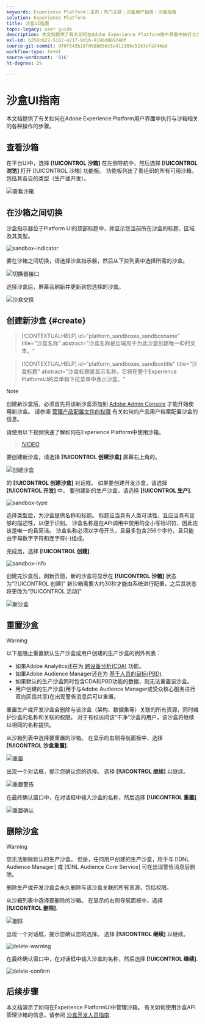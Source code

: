 ```yaml
---
keywords: Experience Platform；主页；热门主题；沙盒用户指南；沙盒指南
solution: Experience Platform
title: 沙盒UI指南
topic-legacy: user guide
description: 本文档提供了有关如何在Adobe Experience Platform用户界面中执行与沙箱相关的各种操作的步骤。
exl-id: b258c822-5182-4217-9d1b-8196d889740f
source-git-commit: df0f543b18f008b656c5e411305c5243efa744ad
workflow-type: tm+mt
source-wordcount: '816'
ht-degree: 2%

---
```


# 沙盒UI指南

本文档提供了有关如何在Adobe Experience Platform用户界面中执行与沙箱相关的各种操作的步骤。

## 查看沙箱

在平台UI中，选择 **[!UICONTROL 沙箱]** 在左侧导航中，然后选择 **[!UICONTROL 浏览]** 打开 [!UICONTROL 沙箱] 功能板。 功能板列出了贵组织的所有可用沙箱，包括其各自的类型（生产或开发）。

![查看沙箱](../images/ui/view-sandboxes.png)

## 在沙箱之间切换

沙盒指示器位于Platform UI的顶部标题中，并显示您当前所在沙盒的标题、区域及其类型。

![sandbox-indicator](../images/ui/sandbox-indicator.png)

要在沙箱之间切换，请选择沙盒指示器，然后从下拉列表中选择所需的沙盒。

![切换器接口](../images/ui/switcher-interface.png)

选择沙盒后，屏幕会刷新并更新到您选择的沙盒。

![沙盒交换](../images/ui/sandbox-switched.png)

## 创建新沙盒 {#create}

>[!CONTEXTUALHELP]
>id="platform_sandboxes_sandboxname"
>title="沙盒名称"
>abstract="沙盒名称是后端用于为此沙盒创建唯一ID的文本。"

>[!CONTEXTUALHELP]
>id="platform_sandboxes_sandboxtitle"
>title="沙盒标题"
>abstract="沙盒标题是显示名称，它将在整个Experience PlatformUI的菜单和下拉菜单中表示沙盒。"

>[!NOTE]
>
>创建新沙盒后，必须首先将该新沙盒添加到 [Adobe Admin Console](https://adminconsole.adobe.com/) 才能开始使用新沙盒。 请参阅 [管理产品配置文件的权限](../../access-control/ui/permissions.md) 有关如何向产品用户档案配置沙盒的信息。

请使用以下视频快速了解如何在Experience Platform中使用沙箱。

>[!VIDEO](https://video.tv.adobe.com/v/29838/?quality=12&learn=on)

要创建新沙盒，请选择 **[!UICONTROL 创建沙盒]** 屏幕右上角的。

![创建沙盒](../images/ui/create-sandbox.png)

的 **[!UICONTROL 创建沙盒]** 对话框。 如果要创建开发沙盒，请选择 **[!UICONTROL 开发]** 中。 要创建新的生产沙盒，请选择 **[!UICONTROL 生产]**.

![sandbox-type](../images/ui/sandbox-type.png)

选择类型后，为沙盒提供名称和标题。 标题应当具有人类可读性，且应当具有足够的描述性，以便于识别。 沙盒名称是在API调用中使用的全小写标识符，因此应该是唯一的且简洁。 沙盒名称必须以字母开头，且最多包含256个字符，且只能由字母数字字符和连字符(-)组成。

完成后，选择 **[!UICONTROL 创建]**.

![sandbox-info](../images/ui/sandbox-info.png)

创建完沙盒后，刷新页面，新的沙盒将显示在 **[!UICONTROL 沙箱]** 状态为“[!UICONTROL 创建]&quot; 新沙箱需要大约30秒才能由系统进行配置，之后其状态将更改为“[!UICONTROL 活动]&quot;

![新沙盒](../images/ui/new-sandbox.png)

## 重置沙盒

>[!WARNING]
>
>以下是阻止重置默认生产沙盒或用户创建的生产沙盒的例外列表： <ul><li>如果Adobe Analytics还在为 [跨设备分析(CDA)](https://experienceleague.adobe.com/docs/analytics/components/cda/overview.html) 功能。</li><li>如果Adobe Audience Manager还在为 [基于人员的目标(PBD)](https://experienceleague.adobe.com/docs/audience-manager/user-guide/features/destinations/people-based/people-based-destinations-overview.html).</li><li>如果默认的生产沙盒同时包含CDA和PBD功能的数据，则无法重置该沙盒。</li><li>用户创建的生产沙盒(用于与Adobe Audience Manager或受众核心服务进行双向区段共享)在出现警告消息后可以重置。</li></ul>

重置生产或开发沙盒会删除与该沙盒（架构、数据集等）关联的所有资源，同时维护沙盒的名称和关联的权限。 对于有权访问该“干净”沙盒的用户，该沙盒将继续以相同的名称提供。

从沙箱列表中选择要重置的沙箱。 在显示的右侧导航面板中，选择 **[!UICONTROL 沙盒重置]**.

![重置](../images/ui/reset.png)

出现一个对话框，提示您确认您的选择。 选择 **[!UICONTROL 继续]** 以继续。

![重置警告](../images/ui/reset-warning.png)

在最终确认窗口中，在对话框中输入沙盒的名称，然后选择 **[!UICONTROL 重置]**.

![重置确认](../images/ui/reset-confirm.png)

## 删除沙盒

>[!WARNING]
>
>您无法删除默认的生产沙盒。 但是，任何用户创建的生产沙盒，用于与 [!DNL Audience Manager] 或 [!DNL Audience Core Service] 可在出现警告消息后删除。

删除生产或开发沙盒会永久删除与该沙盒关联的所有资源，包括权限。

从沙箱列表中选择要删除的沙箱。 在显示的右侧导航面板中，选择 **[!UICONTROL 删除]**.

![删除](../images/ui/delete.png)

出现一个对话框，提示您确认您的选择。 选择 **[!UICONTROL 继续]** 以继续。

![delete-warning](../images/ui/delete-warning.png)

在最终确认窗口中，在对话框中输入沙盒的名称，然后选择  **[!UICONTROL 继续]**.

![delete-confirm](../images/ui/delete-confirm.png)

## 后续步骤

本文档演示了如何在Experience PlatformUI中管理沙箱。 有关如何使用沙盒API管理沙箱的信息，请参阅 [沙盒开发人员指南](../api/getting-started.md).
